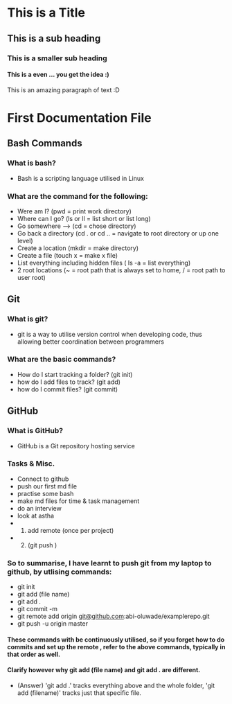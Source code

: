 # This is a Title
## This is a sub heading
### This is a smaller sub heading
#### This is a even ... you get the idea :)



This is an amazing paragraph of text :D




# First Documentation File



## Bash Commands
### What is bash?
- Bash is a scripting language utilised in Linux

### What are the command for the following:
- Were am I? (pwd = print work directory)
- Where can I go? (ls or ll = list short or list long)
- Go somewhere --> (cd = chose directory)
- Go back a directory (cd . or cd .. = navigate to root directory or up one level)
- Create a location (mkdir = make directory)
- Create a file (touch x = make x file)
- List everything including hidden files ( ls -a = list everything)
- 2 root locations (~ = root path that is always set to home, / =  root path to user root)


## Git
### What is git?
- git is a way to utilise version control when developing code, thus allowing better coordination between programmers

### What are the basic commands?
- How do I start tracking a folder? (git init)
- how do I add files to track? (git add)
- how do I commit files? (git commit)



## GitHub
### What is GitHub?
- GitHub is a Git repository hosting service

### Tasks & Misc.
- Connect to github
- push our first md file
- practise some bash
- make md files for time & task management
- do an interview
- look at astha
- 1. add remote (once per project)
- 2. (git push <remote location><branch local>)

### So to summarise, I have learnt to push git from my laptop to github, by utlising commands:
- git init
- git add (file name)
- git add .
- git commit -m <message>
- git remote add origin git@github.com:abi-oluwade/examplerepo.git
- git push -u origin master

#### These commands with be continuously utilised, so if you forget how to do commits and set up the remote , refer to the above commands, typically in that order as well.

#### Clarify however why git add (file name) and git add . are different.
- (Answer) 'git add .' tracks everything above and the whole folder, 'git add (filename)' tracks just that specific file.
